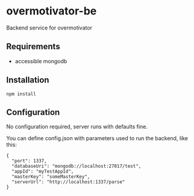 # overmotivator-be

Backend service for overmotivator

## Requirements

* accessible mongodb

## Installation

```
npm install
```

## Configuration

No configuration required, server runs with defaults fine.

You can define config.json with parameters used to run the backend, like this:
```
{
  "port": 1337,
  "databaseUri": "mongodb://localhost:27017/test",
  "appId": "myTestAppId",
  "masterKey": "someMasterKey",
  "serverUrl": "http://localhost:1337/parse"
}
``` 

